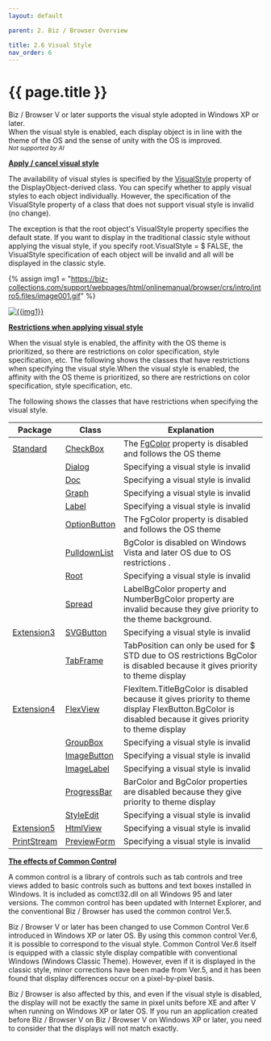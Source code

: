 ```yaml
---
layout: default

parent: 2. Biz / Browser Overview

title: 2.6 Visual Style
nav_order: 6
---
```


# {{ page.title }}

Biz / Browser V or later supports the visual style adopted in Windows XP or later. <br>
When the visual style is enabled, each display object is in line with the theme of the OS and the sense of unity with the OS is improved.
<br> *<small>Not supported by AI</small>*

**<u>Apply / cancel visual style</u>**

The availability of visual styles is specified by the [VisualStyle](/package/standard/displayobject/properties/VisualStyle) property of the DisplayObject-derived class.
You can specify whether to apply visual styles to each object individually.
However, the specification of the VisualStyle property of a class that does not support visual style is invalid (no change).

The exception is that the root object's VisualStyle property specifies the default state.
If you want to display in the traditional classic style without applying the visual style, if you specify root.VisualStyle = $ FALSE, the VisualStyle specification of each object will be invalid and all will be displayed in the classic style.

{% assign img1 = "https://biz-collections.com/support/webpages/html/onlinemanual/browser/crs/intro/intro5.files/image001.gif" %}

<a href="{{ img1 }}" target="_blank"> <img src="{{ img1 }}" alt="{{img1}}"></a>

**<u>Restrictions when applying visual style</u>**

When the visual style is enabled, the affinity with the OS theme is prioritized, so there are restrictions on color specification, style specification, etc.
The following shows the classes that have restrictions when specifying the visual style.When the visual style is enabled, the affinity with the OS theme is prioritized, so there are restrictions on color specification, style specification, etc.

The following shows the classes that have restrictions when specifying the visual style.

| Package     	| Class        	| Explanation                                                                                                                                            	|
|-------------	|--------------	|--------------------------------------------------------------------------------------------------------------------------------------------------------	|
| [Standard](/package/standard)    	| [CheckBox](/package/standard/checkbox)     	| The [FgColor](/package/standard/checkbox/properties/fgcolor) property is disabled and follows the OS theme                                                                                              	|
|             	| [Dialog](/package/standard/dialog)       	| Specifying a visual style is invalid                                                                                                                   	|
|             	| [Doc](/package/standard/doc)          	| Specifying a visual style is invalid                                                                                                                   	|
|             	| [Graph](/package/standard/graph)        	| Specifying a visual style is invalid                                                                                                                   	|
|             	| [Label](/package/standard/label)        	| Specifying a visual style is invalid                                                                                                                   	|
|             	| [OptionButton](/package/standard/optionbutton) 	| The FgColor property is disabled and follows the OS theme                                                                                              	|
|             	| [PulldownList](/package/standard/PulldownList) 	| BgColor is disabled on Windows Vista and later OS due to OS restrictions .                                                                             	|
|             	| [Root](/package/standard/root)         	| Specifying a visual style is invalid                                                                                                                   	|
|             	| [Spread](/package/standard/spread)       	| LabelBgColor property and NumberBgColor property are invalid because they give priority to the theme background.                                       	|
| [Extension3](/package/extension3)  	| [SVGButton](/package/extension3/SVGButton)    	| Specifying a visual style is invalid                                                                                                                   	|
|             	| [TabFrame](/package/extension3/tabframe)     	| TabPosition can only be used for $ STD due to OS restrictions BgColor is disabled because it gives priority to theme display                           	|
| [Extension4](/package/extension4)  	| [FlexView]()     	| FlexItem.TitleBgColor is disabled because it gives priority to theme display FlexButton.BgColor is disabled because it gives priority to theme display 	|
|             	| [GroupBox]()     	| Specifying a visual style is invalid                                                                                                                   	|
|             	| [ImageButton]()  	| Specifying a visual style is invalid                                                                                                                   	|
|             	| [ImageLabel]()   	| Specifying a visual style is invalid                                                                                                                   	|
|             	| [ProgressBar]()  	| BarColor and BgColor properties are disabled because they give priority to theme display                                                               	|
|             	| [StyleEdit]()    	| Specifying a visual style is invalid                                                                                                                   	|
| [Extension5](/package/extension5)  	| [HtmlView]()     	| Specifying a visual style is invalid                                                                                                                   	|
| [PrintStream](/package/printstreampackage) 	| [PreviewForm]()  	| Specifying a visual style is invalid                                                                                                                   	|

**<u>The effects of Common Control</u>**

A common control is a library of controls such as tab controls and tree views added to basic controls such as buttons and text boxes installed in Windows. It is included as comctl32.dll on all Windows 95 and later versions. The common control has been updated with Internet Explorer, and the conventional Biz / Browser has used the common control Ver.5.

Biz / Browser V or later has been changed to use Common Control Ver.6 introduced in Windows XP or later OS. By using this common control Ver.6, it is possible to correspond to the visual style. Common Control Ver.6 itself is equipped with a classic style display compatible with conventional Windows (Windows Classic Theme). However, even if it is displayed in the classic style, minor corrections have been made from Ver.5, and it has been found that display differences occur on a pixel-by-pixel basis.

Biz / Browser is also affected by this, and even if the visual style is disabled, the display will not be exactly the same in pixel units before XE and after V when running on Windows XP or later OS. If you run an application created before Biz / Browser V on Biz / Browser V on Windows XP or later, you need to consider that the displays will not match exactly.